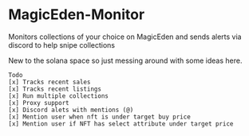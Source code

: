 # MagicEden-Monitor

Monitors collections of your choice on MagicEden and sends alerts via discord to help snipe collections 

New to the solana space so just messing around with some ideas here.

```
Todo
[x] Tracks recent sales
[x] Tracks recent listings
[x] Run multiple collections
[x] Proxy support
[x] Discord alets with mentions (@)
[x] Mention user when nft is under target buy price
[x] Mention user if NFT has select attribute under target price

```
  
  
  
